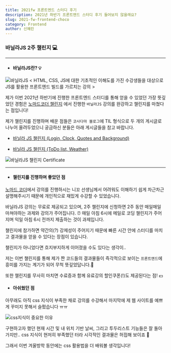 ```yaml
---
title: 2021fw 프론트엔드 스터디 후기
description: 2021년 하반기 프론트엔드 스터디 후기 들어보지 않을래요?
slug: 2021-fw-frontend-choco
category: Frontend
author: 신혜린
---
```


### 바닐라JS 2주 챌린지 💻
---
* #### 바닐라JS란? 💡
![바닐라JS](./2021-fw-frontend-choco/vanillaJS.png)
< HTML, CSS, JS에 대한 기초적인 이해도를 가진 수강생들을 대상으로 JS를 활용한 프론트엔드 빌드를 가르치는 강의 >


제가 이번 2021년 하반기에 진행한 프론트엔드 스터디를 통해 얻을 수 있었던 가장 뜻깊었던 경험은
[노마드코더 챌린지](https://nomadcoders.co/challenges) 에서 진행한 `바닐라JS` 강의를 완강하고 챌린지를 마쳤다는 점입니다!

제가 챌린지를 진행하며 배운 점들은 `코사다마 블로그`에 TIL 형식으로 두 개의 게시글로 나누어 올려두었으니 궁금하신 분들은 아래 게시글들을 참고 바랍니다.
* [바닐라 JS 챌린지 (Login, Clock, Quotes and Background)](https://www.blog.cosadama.com/2021-fw-frontend-02)
>
* [바닐라 JS 챌린지 (ToDo list, Weather)](https://www.blog.cosadama.com/2021-fw-frontend-03)

![바닐라JS 챌린지 Certificate](./2021-fw-frontend-choco/vanillaJScertificate.png)

---
* #### 챌린지를 진행하며 좋았던 점  
[노마드 코더](https://nomadcoders.co/)에서 강의를 진행하시는 니꼬 선생님께서 어려워도 이해하기 쉽게 차근차근 설명해주시기 때문에 개인적으로 재밌게 수강할 수 있었습니다.

바닐라JS 강의는 무료로 제공되고 있으며, 2주 챌린지에 신청하면 2주 동안 매일매일 마쳐야하는 과제와 강의가 주어집니다. 
⏰ 매일 아침 6시에 메일로 코딩 챌린지가 주어지며 익일 아침 6시 전까지 제출하는 것이 과제입니다. 

챌린지에 참가하면 약간의(?) 강제성이 주어지기 때문에 빠른 시간 안에 스터디를 마치고 결과물을 얻을 수 있다는 장점이 있습니다.

챌린지가 아니었다면 흐지부지하게 이어졌을 수도 있다는 생각이..

저는 이번 챌린지를 통해 제가 짠 코드들의 결과물들이 즉각적으로 보이는 `프론트엔드`에 흥미를 가지는 계기가 되어 무척 뜻깊었답니다.👾

또한 챌린지를 무사히 마치면 수료증과 함께 유료강의 할인쿠폰(!)도 제공된다는 점! 💵



* #### 아쉬웠던 점
아무래도 아직 css 지식이 부족한 채로 강의를 수강해서 마지막에 제 웹 사이트를 예쁘게 꾸미지 못해서 슬펐습니다 ㅠㅠ

![css지식이 중요한 이유](./2021-fw-frontend-choco/vanillaJSproject.png)

구현하고자 했던 현재 시간 및 내 위치 기반 날씨, 그리고 투두리스트 기능들은 잘 돌아가지만.. css 지식이 현저히 부족했던 터라 시각적인 결과물은 허접해 보이죠 🥲

그래서 이번 겨울방학 동안에는 css 활용법을 더 배워볼 생각입니다!



